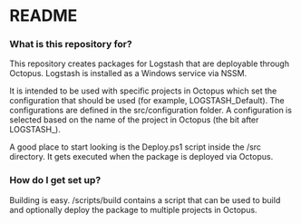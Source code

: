 # README #

### What is this repository for? ###

This repository creates packages for Logstash that are deployable through Octopus. Logstash is installed as a Windows service via NSSM.

It is intended to be used with specific projects in Octopus which set the configuration that should be used (for example, LOGSTASH_Default). The configurations are defined in the src/configuration folder. A configuration is selected based on the name of the project in Octopus (the bit after LOGSTASH_).

A good place to start looking is the Deploy.ps1 script inside the /src directory. It gets executed when the package is deployed via Octopus.

### How do I get set up? ###

Building is easy. /scripts/build contains a script that can be used to build and optionally deploy the package to multiple projects in Octopus.